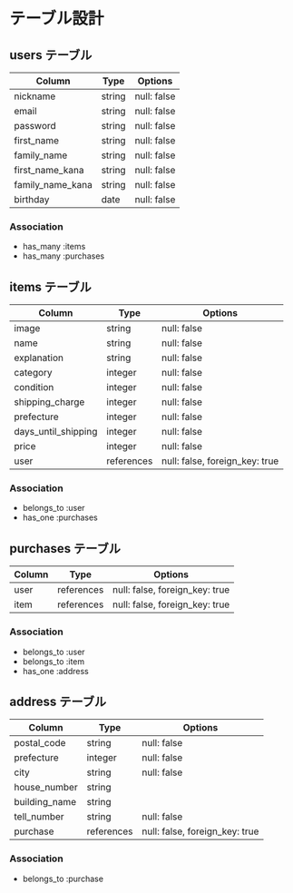 # テーブル設計

## users テーブル

| Column           | Type       | Options                        |
| ---------------- | ---------- | ------------------------------ |
| nickname         | string     | null: false                    |
| email            | string     | null: false                    |
| password         | string     | null: false                    |
| first_name       | string     | null: false                    |
| family_name      | string     | null: false                    |
| first_name_kana  | string     | null: false                    |
| family_name_kana | string     | null: false                    |
| birthday         | date       | null: false                    |


### Association

- has_many :items
- has_many :purchases

## items テーブル

| Column              | Type       | Options                        |
| ------------------- | ---------- | ------------------------------ |
| image               | string     | null: false                    |
| name                | string     | null: false                    |
| explanation         | string     | null: false                    |
| category            | integer    | null: false                    |
| condition           | integer    | null: false                    |
| shipping_charge     | integer    | null: false                    |
| prefecture          | integer    | null: false                    |
| days_until_shipping | integer    | null: false                    |
| price               | integer    | null: false                    |
| user                | references | null: false, foreign_key: true |

### Association

- belongs_to :user
- has_one :purchases

## purchases テーブル

| Column | Type       | Options                        |
| ------ | ---------- | ------------------------------ |
| user   | references | null: false, foreign_key: true |
| item   | references | null: false, foreign_key: true |

### Association

- belongs_to :user
- belongs_to :item
- has_one :address

## address テーブル

| Column        | Type       | Options                        |
| ------------- | ---------- | ------------------------------ |
| postal_code   | string     | null: false                    |
| prefecture    | integer    | null: false                    |
| city          | string     | null: false                    |
| house_number  | string     |                                |
| building_name | string     |                                |
| tell_number   | string     | null: false                    |
| purchase      | references | null: false, foreign_key: true |

### Association

- belongs_to :purchase